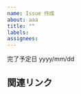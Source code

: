 ```yaml
---
name: Issue 作成
about: aaa
title: ""
labels: 
assignees: 
---
```


<!-- スプレッドシートに記録するかどうか（ y , n ）: [y] -->

完了予定日 yyyy/mm/dd

## 関連リンク
